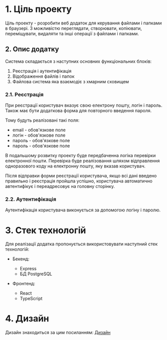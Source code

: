 # 1. Ціль проекту

Ціль проекту - розробити веб додаток для керування файлами і папками
в браузері. З можливістю переглядати, створювати, копіювати, переміщувати,
видаляти та інші операції з файлами і папками.

## 2. Опис додатку

Система складається з наступних основних функціональних блоків:

1. Реєстрація і аутентифікація
2. Відображення файлів і папок
3. Файлова система яка взаємодіє з хмарним сховищем

### 2.1. Реєстрація

При реєстрації користувач вказує свою електрону пошту, логін і пароль.
Також має бути додаткова форма для повторного введення пароля.

Тому будуть реалізовані такі поля:

* email - обов'язкове поле
* логін - обов'язкове поле
* пароль - обов'язкове поле
* пароль - обов'язкове поле

В подальшому розвитку проекту буде передбаченна логіка перевірки
електронної пошти. Перевірка буде реалізовання шляхом відправлення одноразового
коду на електронну пошту, яку вказав користувач.

Після відправки форми реєстрації користувача, якщо всі дані введено правильно і
реєстрація пройшла успішно, користувача автоматично автентифікує і переадресовує
на головну сторінку.

### 2.2. Аутентифікація

Аутентифікація користувача виконується за допомогою логіну і паролю.

# 3. Стек технологій

Для реалізації додатка пропонується використовувати наступний стек технологій:

* Бекенд:
    - Express
    - БД PostgreSQL

* Фронтенд:
    - React
    - TypeScript

# 4. Дизайн

Дизайн знаходиться за цим посиланням: [Дизайн](./)